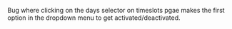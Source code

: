 Bug where clicking on the days selector on timeslots pgae makes the first option in the dropdown menu to get activated/deactivated.
